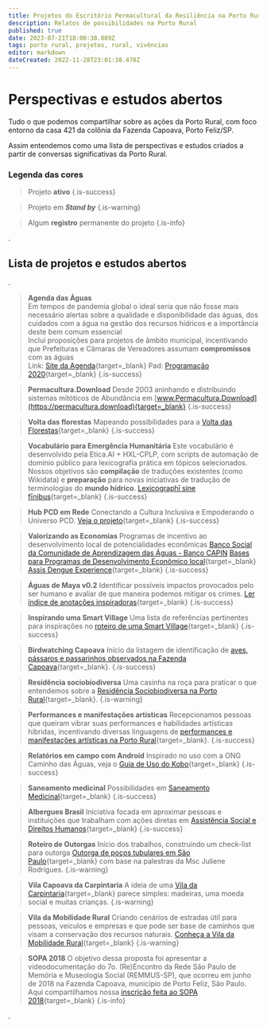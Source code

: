 ```yaml
---
title: Projetos do Escritório Permacultural da Resiliência na Porto Rural
description: Relatos de possibilidades na Porto Rural
published: true
date: 2023-07-21T18:00:38.809Z
tags: porto rural, projetos, rural, vivências
editor: markdown
dateCreated: 2022-11-28T23:01:38.478Z
---
```


# Perspectivas e estudos abertos

Tudo o que podemos compartilhar sobre as ações da Porto Rural, com foco entorno da casa 421 da colônia da Fazenda Capoava, Porto Feliz/SP. 

Assim entendemos como uma lista de perspectivas e estudos criados a partir de conversas significativas da Porto Rural.

### Legenda das cores
> Projeto **ativo**
{.is-success}

> Projeto em ***Stand by***
{.is-warning}

> Algum **registro** permanente do projeto
{.is-info}

.
## Lista de projetos e estudos abertos

.
> **Agenda das Águas**
<br>Em tempos de pandemia global o ideal seria que não fosse mais necessário alertas sobre a qualidade e disponibilidade das águas, dos cuidados com a água na gestão dos recursos hídricos e a importância deste bem comum essencial
<br>Inclui proposições para projetos de âmbito municipal, incentivando que Prefeituras e Câmaras de Vereadores assumam **compromissos** com as águas
<br>Link: [Site da Agenda](https://agenda.aguas.bio.br){target=_blank}
Pad: [Programação 2020](https://pad.aguas.cc/p/ProgramA%C3%A7%C3%A3o_2020){target=_blank}
{.is-success}

> **Permacultura.Download**
Desde 2003 aninhando e distribuindo sistemas mitóticos de Abundância em [www.Permacultura.Download](https://permacultura.download){target=_blank}
{.is-success}

> **Volta das florestas**
Mapeando possibilidades para a [Volta das Florestas](/porto-rural/caminhos-possiveis/mapeando-possibilidades-para-a-volta-das-florestas){target=_blank}
{.is-success}

> **Vocabulário para Emergência Humanitária**
Este vocabulário é desenvolvido pela Etica.AI + HXL-CPLP, com scripts de automação de domínio público para lexicografia prática em tópicos selecionados. Nossos objetivos são **compilação** de traduções existentes (como Wikidata) e **preparação** para novas iniciativas de tradução de terminologias do **mundo hídrico**. [Lexicographī sine fīnibus](https://github.com/EticaAI/lexicographi-sine-finibus){target=_blank}
{.is-success}


> **Hub PCD em Rede**
Conectando a Cultura Inclusiva e Empoderando o Universo PCD. [Veja o projeto](https://rafaelferraz.notion.site/rafaelferraz/Hub-PCD-em-Rede-f614db87ecd84f84a982d72046aa5406){target=_blank}
{.is-success}

> **Valorizando as Economias**
Programas de incentivo ao desenvolvimento local de potencialidades econômicas
[Banco Social da Comunidade de Aprendizagem das Águas - Banco CAPIN](https://bancocapin.ga)
[Bases para Programas de Desenvolvimento Econômico local](/porto-rural/caminhos-possiveis/valorizando-as-economias){target=_blank}
[Assis Dengue Experience](/porto-rural/caminhos-possiveis/assis-experience){target=_blank}
{.is-success}

> **Águas de Maya v0.2**
Identificar possíveis impactos provocados pelo ser humano e avaliar de que maneira podemos mitigar os crimes.
[Ler índice de anotações inspiradoras](/porto-rural/caminhos-possiveis/aguas-de-maya){target=_blank}
{.is-success}

> **Inspirando uma Smart Village**
Uma lista de referências pertinentes para inspirações no [roteiro de uma Smart Village](/porto-rural/caminhos-possiveis/inspiracoes-do-roteiro-da-smart-village){target=_blank}
{.is-success}

> **Birdwatching Capoava**
Início da listagem de identificação de [aves, pássaros e passarinhos observados na Fazenda Capoava](/porto-rural/caminhos-possiveis/lista-de-aves-na-capoava){target=_blank}.
{.is-success}

> **Residência sociobiodiversa**
Uma casinha na roça para praticar o que entendemos sobre a [Residência Sociobiodiversa na Porto Rural](/porto-rural/caminhos-possiveis/residencia-sociobiodiversa){target=_blank}.
{.is-warning}

> **Performances e manifestações artísticas**
Recepcionamos pessoas que queiram vibrar suas performances e habilidades artísticas híbridas, incentivando diversas linguagens de [performances e manifestações artísticas na Porto Rural](/porto-rural/caminhos-possiveis/artes){target=_blank}.
{.is-success}

> **Relatórios em campo com Android**
Inspirado no uso com a ONG Caminho das Águas, veja o [Guia de Uso do Kobo](/plataforma/ferramentas/relatorios-android){target=_blank}
{.is-success}

> **Saneamento medicinal**
Possibilidades em [Saneamento Medicinal](/porto-rural/caminhos-possiveis/saneamento-medicinal-na-capoava){target=_blank}
{.is-success}

> **Albergues Brasil**
Iniciativa focada em aproximar pessoas e instituições que trabalham com ações diretas em   [Assistência Social e Direitos Humanos](/porto-rural/caminhos-possiveis/albergues-brasil){target=_blank}
{.is-success}

> **Roteiro de Outorgas**
Início dos trabalhos, construindo um check-list para outorga [Outorga de poços tubulares em São Paulo](/porto-rural/caminhos-possiveis/outorgas-poços-tubulares){target=_blank} com base na palestras da Msc Juliene Rodrigues.
{.is-warning}

> **Vila Capoava da Carpintaria**
A ideia de uma [Vila da Carpintaria](/porto-rural/caminhos-possiveis/vila-da-carpintaria){target=_blank} parece simples: madeiras, uma moeda social e muitas crianças.
{.is-warning}

> **Vila da Mobilidade Rural**
Criando cenários de estradas útil para pessoas, veículos e empresas e que pode ser base de caminhos que visam a conservação dos recursos naturais.
[Conheça a Vila da Mobilidade Rural](/porto-rural/caminhos-possiveis/vila-da-mobilidade){target=_blank}
{.is-warning}

> **SOPA 2018**
O objetivo dessa proposta foi apresentar a videodocumentação do 7o. (Re)Encontro da Rede São Paulo de Memória e Museologia Social (REMMUS-SP), que ocorreu em junho de 2018 na Fazenda Capoava, município de Porto Feliz, São Paulo. Aqui compartilhamos nossa [inscrição feita ao SOPA 2018](/porto-rural/sopa-chile){target=_blank}
{.is-info}


.
